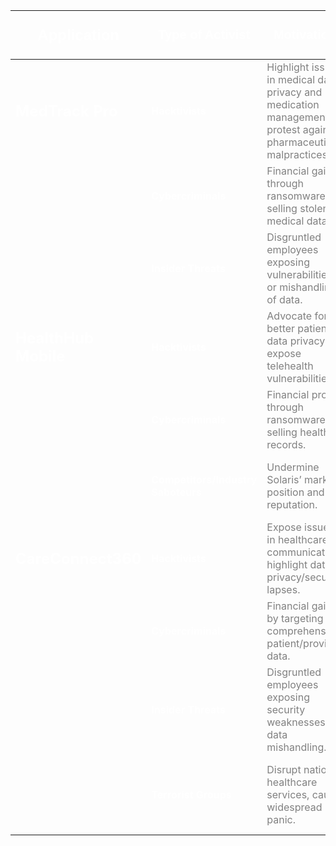 | <span style="font-size: 24px; font-family: Arial, sans-serif; color: white;">**Application**</span>      | <span style="font-size: 20px; font-family: Arial, sans-serif; color: white;">**Type of Activist**</span>                  | <span style="font-size: 20px; font-family: Arial, sans-serif; color: white;">**Motivation**</span>                                                               | <span style="font-size: 20px; font-family: Arial, sans-serif; color: white;">**Potential Tactics**</span>                   | <span style="font-size: 20px; font-family: Arial, sans-serif; color: white;">**Techniques**</span>                            | <span style="font-size: 20px; font-family: Arial, sans-serif; color: white;">**Type of Targets**</span>                           | <span style="font-size: 20px; font-family: Arial, sans-serif; color: white;">**Uses for Stolen Data**</span>                                        |
|----------------------|---------------------------------------|-----------------------------------------------------------------------------|-----------------------------------------|--------------------------------------------|----------------------------------------------|------------------------------------------------------------------|
| <span style="font-size: 24px; color: white;">**MedTrack Pro**</span>     | <span style="color: white; font-weight: bold;">Hacktivists</span>                       | <span style="color: grey;">Highlight issues in medical data privacy and medication management, protest against pharmaceutical malpractices.</span> | <span style="color: grey;">Data breaches, DDoS attacks, defacement</span> | <span style="color: grey;">Phishing, exploiting vulnerabilities, social engineering</span> | <span style="color: grey;">Patient medication data, app infrastructure</span>  | <span style="color: grey;">Public exposure to raise awareness, undermine trust in the app/company</span> |
| <span style="font-size: 24px; color: white;"></span>                     | <span style="color: white; font-weight: bold;">Cybercriminals</span>                    | <span style="color: grey;">Financial gain through ransomware or selling stolen medical data.</span>            | <span style="color: grey;">Ransomware attacks, data theft</span>          | <span style="color: grey;">Malware, phishing, exploiting vulnerabilities</span> | <span style="color: grey;">Patient PII/SPI, medication data, financial information</span> | <span style="color: grey;">Sell on black markets, extortion, identity theft</span>                |
| <span style="font-size: 24px; color: white;"></span>                     | <span style="color: white; font-weight: bold;">Insider Threats</span>                   | <span style="color: grey;">Disgruntled employees exposing vulnerabilities or mishandling of data.</span>       | <span style="color: grey;">Unauthorized data access, data leaks, sabotage</span> | <span style="color: grey;">Misuse of access privileges, collusion with external actors</span> | <span style="color: grey;">Internal databases, patient records</span>          | <span style="color: grey;">Blackmail, leaking to media, personal vendettas</span>                  |
| <span style="font-size: 24px; color: white;">**HealthHub Mobile**</span> | <span style="color: white; font-weight: bold;">Hacktivists</span>                       | <span style="color: grey;">Advocate for better patient data privacy, expose telehealth vulnerabilities.</span> | <span style="color: grey;">Defacement, data leaks, exploiting telehealth channels</span> | <span style="color: grey;">Phishing, exploiting telehealth vulnerabilities, social engineering</span> | <span style="color: grey;">Patient health records, telehealth sessions, app infrastructure</span> | <span style="color: grey;">Public exposure, highlighting telehealth insecurities</span>            |
| <span style="font-size: 24px; color: white;"></span>                     | <span style="color: white; font-weight: bold;">Cybercriminals</span>                    | <span style="color: grey;">Financial profit through ransomware, selling health records.</span>                 | <span style="color: grey;">Ransomware, phishing, data theft</span>        | <span style="color: grey;">Malware, phishing, exploiting app vulnerabilities</span> | <span style="color: grey;">Patient PII/SPI, health records, telehealth data</span> | <span style="color: grey;">Sell on black markets, extortion, identity theft</span>                |
| <span style="font-size: 24px; color: white;"></span>                     | <span style="color: white; font-weight: bold;">Competitors/Industry Saboteurs</span>    | <span style="color: grey;">Undermine Solaris’ market position and reputation.</span>                          | <span style="color: grey;">Industrial espionage, misinformation</span>     | <span style="color: grey;">Spear phishing, insider recruitment</span>           | <span style="color: grey;">Internal data, strategic plans, user data</span>     | <span style="color: grey;">Gain competitive advantage, market manipulation</span>                 |
| <span style="font-size: 24px; color: white;">**CareConnect360**</span>   | <span style="color: white; font-weight: bold;">Hacktivists</span>                       | <span style="color: grey;">Expose issues in healthcare communication, highlight data privacy/security lapses.</span> | <span style="color: grey;">DDoS attacks, data leaks, defacement</span>   | <span style="color: grey;">Phishing, exploiting system vulnerabilities, social engineering</span> | <span style="color: grey;">Patient records, healthcare provider communication</span> | <span style="color: grey;">Public exposure, highlighting system weaknesses</span>                 |
| <span style="font-size: 24px; color: white;"></span>                     | <span style="color: white; font-weight: bold;">Cybercriminals</span>                    | <span style="color: grey;">Financial gain by targeting comprehensive patient/provider data.</span>             | <span style="color: grey;">Ransomware, data breaches</span>               | <span style="color: grey;">Malware, phishing, exploiting system vulnerabilities</span> | <span style="color: grey;">Patient PII/SPI, provider data, financial information</span> | <span style="color: grey;">Sell on black markets, extortion, identity theft</span>                |
| <span style="font-size: 24px; color: white;"></span>                     | <span style="color: white; font-weight: bold;">Insider Threats</span>                   | <span style="color: grey;">Disgruntled employees exposing security weaknesses or data mishandling.</span>      | <span style="color: grey;">Unauthorized access, data leaks, sabotage</span> | <span style="color: grey;">Misuse of access privileges, collusion with external actors</span> | <span style="color: grey;">Internal databases, patient records, provider communication</span> | <span style="color: grey;">Blackmail, leaking to media, personal vendettas</span>                  |
| <span style="font-size: 24px; color: white;"></span>                     | <span style="color: white; font-weight: bold;">Terrorist Groups</span>                  | <span style="color: grey;">Disrupt national healthcare services, cause widespread panic.</span>                | <span style="color: grey;">Cyberattacks, DDoS attacks, data theft/sabotage</span> | <span style="color: grey;">Exploiting system vulnerabilities, social engineering</span> | <span style="color: grey;">Healthcare infrastructure, patient/provider data</span> | <span style="color: grey;">Disrupt healthcare services, cause panic, political leverage</span>    |
